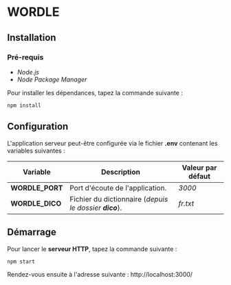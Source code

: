 # __WORDLE__

## __Installation__

### __Pré-requis__

- _Node.js_
- _Node Package Manager_

Pour installer les dépendances, tapez la commande suivante :
```shell
npm install
```

## __Configuration__

L'application serveur peut-être configurée via le fichier __.env__ contenant les variables suivantes :

| __Variable__ | __Description__ | __Valeur par défaut__ |
| ------------ | --------------- | --------------------- |
| __WORDLE_PORT__ | Port d'écoute de l'application. | _3000_ |
| __WORDLE_DICO__ | Fichier du dictionnaire (_depuis le dossier __dico___). | _fr.txt_ |

## __Démarrage__

Pour lancer le __serveur HTTP__, tapez la commande suivante :
```shell
npm start
```

Rendez-vous ensuite à l'adresse suivante : http://localhost:3000/